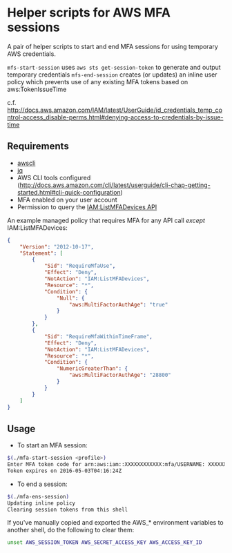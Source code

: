 Helper scripts for AWS MFA sessions
===================================

A pair of helper scripts to start and end MFA sessions for using temporary AWS credentials.

`mfs-start-session` uses `aws sts get-session-token` to generate and output temporary credentials
`mfs-end-session` creates (or updates) an inline user policy which prevents use of any existing MFA tokens based on aws:TokenIssueTime

c.f. http://docs.aws.amazon.com/IAM/latest/UserGuide/id_credentials_temp_control-access_disable-perms.html#denying-access-to-credentials-by-issue-time

Requirements
------------
- [awscli](http://docs.aws.amazon.com/cli/latest/userguide/installing.html)
- [jq](https://stedolan.github.io/jq/)
- AWS CLI tools configured (http://docs.aws.amazon.com/cli/latest/userguide/cli-chap-getting-started.html#cli-quick-configuration)
- MFA enabled on your user account
- Permission to query the [IAM:ListMFADevices API](http://docs.aws.amazon.com/IAM/latest/APIReference/API_ListMFADevices.html)

An example managed policy that requires MFA for any API call *except* IAM:ListMFADevices:
```json
{
    "Version": "2012-10-17",
    "Statement": [
        {
            "Sid": "RequireMfaUse",
            "Effect": "Deny",
            "NotAction": "IAM:ListMFADevices",
            "Resource": "*",
            "Condition": {
                "Null": {
                    "aws:MultiFactorAuthAge": "true"
                }
            }
        },
        {
            "Sid": "RequireMfaWithinTimeFrame",
            "Effect": "Deny",
            "NotAction": "IAM:ListMFADevices",
            "Resource": "*",
            "Condition": {
                "NumericGreaterThan": {
                    "aws:MultiFactorAuthAge": "28800"
                }
            }
        }
    ]
}
```


Usage
-----
- To start an MFA session:
```bash
$(./mfa-start-session <profile>)
Enter MFA token code for arn:aws:iam::XXXXXXXXXXXX:mfa/USERNAME: XXXXXX
Token expires on 2016-05-03T04:16:24Z
```

- To end a session:
```bash
$(./mfa-ens-session)
Updating inline policy
Clearing session tokens from this shell
```

If you've manually copied and exported the AWS_* environment variables to another shell, do
the following to clear them:
```bash
unset AWS_SESSION_TOKEN AWS_SECRET_ACCESS_KEY AWS_ACCESS_KEY_ID
```
